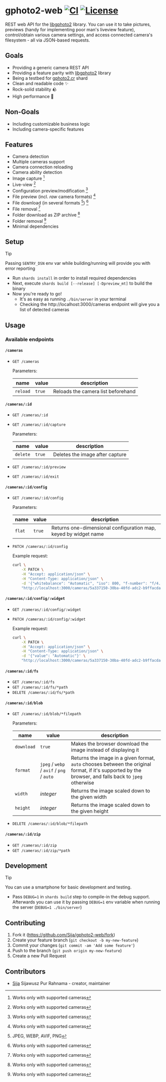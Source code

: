 # gphoto2-web [![CI](https://github.com/Sija/gphoto2-web/actions/workflows/ci.yml/badge.svg)](https://github.com/Sija/gphoto2-web/actions/workflows/ci.yml) [![License](https://img.shields.io/github/license/Sija/gphoto2-web.svg)](https://github.com/Sija/gphoto2-web/blob/master/LICENSE)

REST web API for the [libgphoto2](http://www.gphoto.org) library. You can use it to take pictures, previews (handy for implementing poor man's liveview feature), control/obtain various camera settings, and access connected camera's filesystem - all via JSON-based requests.

## Goals

- Providing a generic camera REST API
- Providing a feature parity with [libgphoto2](https://github.com/gphoto/libgphoto2) library
- Being a testbed for [gphoto2.cr](https://github.com/Sija/gphoto2.cr) shard
- Clean and readable code ✨
- Rock-solid stability 🪨
- High performance 🚀

## Non-Goals

- Including customizable business logic
- Including camera-specific features

## Features

- Camera detection
- Multiple cameras support
- Camera connection reloading
- Camera ability detection
- Image capture [^1]
- Live-view [^1]
- Configuration preview/modification [^1]
- File preview (incl. _raw_ camera formats) [^1]
- File download (in several formats [^2]) [^1]
- File removal [^1]
- Folder download as ZIP archive [^1]
- Folder removal [^1]
- Minimal dependencies

[^1]: Works only with supported cameras
[^2]: JPEG, WEBP, AVIF, PNG

## Setup

> [!TIP]
> Passing `SENTRY_DSN` env var while building/running will provide you with error reporting

- Run `shards install` in order to install required dependencies
- Next, execute `shards build [--release] [-Dpreview_mt]` to build the binary
- Now you're ready to go!
  - It's as easy as running `./bin/server` in your terminal
  - Checking the http://localhost:3000/cameras endpoint will give you a list of detected cameras

## Usage

### Available endpoints

#### `/cameras`

- `GET /cameras`

    Parameters:

    | name     | value  | description                        |
    | -------- | ------ | ---------------------------------- |
    | `reload` | `true` | Reloads the camera list beforehand |

#### `/cameras/:id`

- `GET /cameras/:id`
- `GET /cameras/:id/capture`

    Parameters:

    | name     | value  | description                     |
    | -------- | ------ | ------------------------------- |
    | `delete` | `true` | Deletes the image after capture |

- `GET /cameras/:id/preview`
- `GET /cameras/:id/exit`

#### `/cameras/:id/config`

- `GET /cameras/:id/config`

    Parameters:

    | name   | value  | description                                                     |
    | ------ | ------ | --------------------------------------------------------------- |
    | `flat` | `true` | Returns one-dimensional configuration map, keyed by widget name |

- `PATCH /cameras/:id/config`

    Example request:

    ```sh
    curl \
        -X PATCH \
        -H "Accept: application/json" \
        -H "Content-Type: application/json" \
        -d '{"whitebalance": "Automatic", "iso": 800, "f-number": "f/4.5"}' \
        "http://localhost:3000/cameras/5a337150-30ba-40fd-adc2-b9ffacdad188/config"
    ```

#### `/cameras/:id/config/:widget`

- `GET /cameras/:id/config/:widget`
- `PATCH /cameras/:id/config/:widget`

    Example request:

    ```sh
    curl \
        -X PATCH \
        -H "Accept: application/json" \
        -H "Content-Type: application/json" \
        -d '{"value": "Automatic"}' \
        "http://localhost:3000/cameras/5a337150-30ba-40fd-adc2-b9ffacdad188/config/whitebalance"
    ```

#### `/cameras/:id/fs`

- `GET /cameras/:id/fs`
- `GET /cameras/:id/fs/*path`
- `DELETE /cameras/:id/fs/*path`

#### `/cameras/:id/blob`

- `GET /cameras/:id/blob/*filepath`

    Parameters:

    | name       | value                                     | description                                                                                                                                           |
    | ---------- | ----------------------------------------- | ----------------------------------------------------------------------------------------------------------------------------------------------------- |
    | `download` | `true`                                    | Makes the browser download the image instead of displaying it                                                                                         |
    | `format`   | `jpeg` / `webp` / `avif` / `png` / `auto` | Returns the image in a given format, `auto` chooses between the original format, if it's supported by the browser, and falls back to `jpeg` otherwise |
    | `width`    | *integer*                                 | Returns the image scaled down to the given width                                                                                                      |
    | `height`   | *integer*                                 | Returns the image scaled down to the given height                                                                                                     |

- `DELETE /cameras/:id/blob/*filepath`

#### `/cameras/:id/zip`

- `GET /cameras/:id/zip`
- `GET /cameras/:id/zip/*path`

## Development

> [!TIP]
> You can use a smartphone for basic development and testing.

- Pass `DEBUG=1` in `shards build` step to compile-in the debug support. Afterwards you can use it by passing `DEBUG=1` env variable when running the server (`DEBUG=1 ./bin/server`)

## Contributing

1. Fork it (<https://github.com/Sija/gphoto2-web/fork>)
2. Create your feature branch (`git checkout -b my-new-feature`)
3. Commit your changes (`git commit -am 'Add some feature'`)
4. Push to the branch (`git push origin my-new-feature`)
5. Create a new Pull Request

## Contributors

- [Sija](https://github.com/Sija) Sijawusz Pur Rahnama - creator, maintainer
